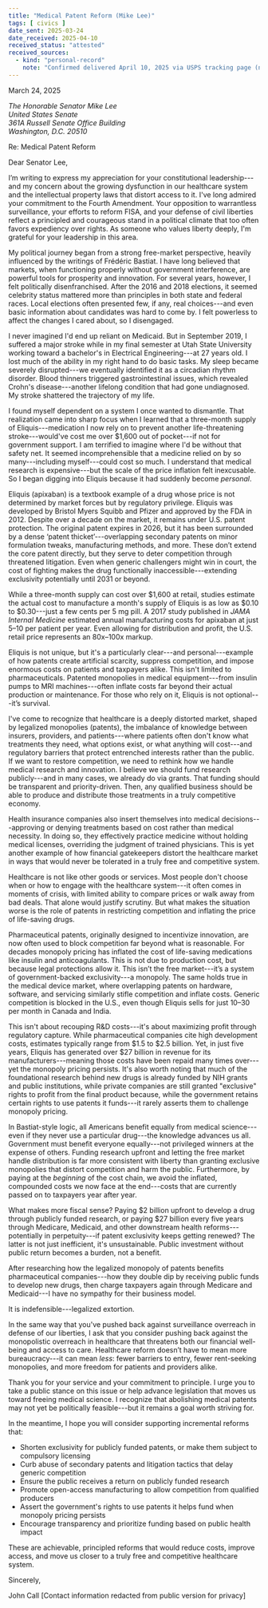 ```yaml
---
title: "Medical Patent Reform (Mike Lee)"
tags: [ civics ]
date_sent: 2025-03-24
date_received: 2025-04-10
received_status: "attested"
received_sources:
  - kind: "personal-record"
    note: "Confirmed delivered April 10, 2025 via USPS tracking page (no copy preserved)."
---
```

March 24, 2025

<p><address>
The Honorable Senator Mike Lee<br/>
United States Senate<br/>
361A Russell Senate Office Building<br/>
Washington, D.C. 20510
</address><p>

Re: Medical Patent Reform

Dear Senator Lee,

I’m writing to express my appreciation for your constitutional leadership---and my concern about the growing dysfunction in our healthcare system and the intellectual property laws that distort access to it. I've long admired your commitment to the Fourth Amendment. Your opposition to warrantless surveillance, your efforts to reform FISA, and your defense of civil liberties reflect a principled and courageous stand in a political climate that too often favors expediency over rights. As someone who values liberty deeply, I'm grateful for your leadership in this area.

My political journey began from a strong free-market perspective, heavily influenced by the writings of Frédéric Bastiat. I have long believed that markets, when functioning properly without government interference, are powerful tools for prosperity and innovation. For several years, however, I felt politically disenfranchised. After the 2016 and 2018 elections, it seemed celebrity status mattered more than principles in both state and federal races. Local elections often presented few, if any, real choices---and even basic information about candidates was hard to come by. I felt powerless to affect the changes I cared about, so I disengaged.

I never imagined I'd end up reliant on Medicaid. But in September 2019, I suffered a major stroke while in my final semester at Utah State University working toward a bachelor's in Electrical Engineering---at 27 years old. I lost much of the ability in my right hand to do basic tasks. My sleep became severely disrupted---we eventually identified it as a circadian rhythm disorder. Blood thinners triggered gastrointestinal issues, which revealed Crohn's disease---another lifelong condition that had gone undiagnosed. My stroke shattered the trajectory of my life.

I found myself dependent on a system I once wanted to dismantle. That realization came into sharp focus when I learned that a three-month supply of Eliquis---medication I now rely on to prevent another life-threatening stroke---would've cost me over $1,600 out of pocket---if not for government support. I am terrified to imagine where I'd be without that safety net. It seemed incomprehensible that a medicine relied on by so many---including myself---could cost so much. I understand that medical research is expensive---but the scale of the price inflation felt inexcusable. So I began digging into Eliquis because it had suddenly become *personal*.

Eliquis (apixaban) is a textbook example of a drug whose price is not determined by market forces but by regulatory privilege. Eliquis was developed by Bristol Myers Squibb and Pfizer and approved by the FDA in 2012. Despite over a decade on the market, it remains under U.S. patent protection. The original patent expires in 2026, but it has been surrounded by a dense ‘patent thicket’---overlapping secondary patents on minor formulation tweaks, manufacturing methods, and more. These don’t extend the core patent directly, but they serve to deter competition through threatened litigation. Even when generic challengers might win in court, the cost of fighting makes the drug functionally inaccessible---extending exclusivity potentially until 2031 or beyond.

While a three-month supply can cost over $1,600 at retail, studies estimate the actual cost to manufacture a month's supply of Eliquis is as low as $0.10 to $0.30---just a few cents per 5 mg pill. A 2017 study published in *JAMA Internal Medicine* estimated annual manufacturing costs for apixaban at just $5–$10 per patient per year. Even allowing for distribution and profit, the U.S. retail price represents an 80x–100x markup.

Eliquis is not unique, but it's a particularly clear---and personal---example of how patents create artificial scarcity, suppress competition, and impose enormous costs on patients and taxpayers alike. This isn't limited to pharmaceuticals. Patented monopolies in medical equipment---from insulin pumps to MRI machines---often inflate costs far beyond their actual production or maintenance. For those who rely on it, Eliquis is not optional---it’s survival.

I've come to recognize that healthcare is a deeply distorted market, shaped by legalized monopolies (patents), the imbalance of knowledge between insurers, providers, and patients---where patients often don't know what treatments they need, what options exist, or what anything will cost---and regulatory barriers that protect entrenched interests rather than the public. If we want to restore competition, we need to rethink how we handle medical research and innovation. I believe we should fund research publicly---and in many cases, we already do via grants. That funding should be transparent and priority-driven. Then, any qualified business should be able to produce and distribute those treatments in a truly competitive economy.

Health insurance companies also insert themselves into medical decisions---approving or denying treatments based on cost rather than medical necessity. In doing so, they effectively practice medicine without holding medical licenses, overriding the judgment of trained physicians. This is yet another example of how financial gatekeepers distort the healthcare market in ways that would never be tolerated in a truly free and competitive system.

Healthcare is not like other goods or services. Most people don't choose when or how to engage with the healthcare system---it often comes in moments of crisis, with limited ability to compare prices or walk away from bad deals. That alone would justify scrutiny. But what makes the situation worse is the role of patents in restricting competition and inflating the price of life-saving drugs.

Pharmaceutical patents, originally designed to incentivize innovation, are now often used to block competition far beyond what is reasonable. For decades monopoly pricing has inflated the cost of life-saving medications like insulin and anticoagulants. This is not due to production cost, but because legal protections allow it. This isn’t the free market---it’s a system of government-backed exclusivity---a monopoly. The same holds true in the medical device market, where overlapping patents on hardware, software, and servicing similarly stifle competition and inflate costs. Generic competition is blocked in the U.S., even though Eliquis sells for just $10–$30 per month in Canada and India.

This isn't about recouping R&D costs---it's about maximizing profit through regulatory capture. While pharmaceutical companies cite high development costs, estimates typically range from $1.5 to $2.5 billion. Yet, in just five years, Eliquis has generated over $27 billion in revenue for its manufacturers---meaning those costs have been repaid many times over---yet the monopoly pricing persists. It's also worth noting that much of the foundational research behind new drugs is already funded by NIH grants and public institutions, while private companies are still granted "exclusive" rights to profit from the final product because, while the government retains certain rights to use patents it funds---it rarely asserts them to challenge monopoly pricing.

In Bastiat-style logic, all Americans benefit equally from medical science---even if they never use a particular drug---the knowledge advances us all. Government must benefit everyone equally---not privileged winners at the expense of others. Funding research upfront and letting the free market handle distribution is far more consistent with liberty than granting exclusive monopolies that distort competition and harm the public. Furthermore, by paying at the *beginning* of the cost chain, we avoid the inflated, compounded costs we now face at the end---costs that are currently passed on to taxpayers year after year.

What makes more fiscal sense? Paying $2 billion upfront to develop a drug through publicly funded research, or paying $27 billion every five years through Medicare, Medicaid, and other downstream health reforms---potentially in perpetuity---if patent exclusivity keeps getting renewed? The latter is not just inefficient, it's unsustainable. Public investment without public return becomes a burden, not a benefit.

After researching how the legalized monopoly of patents benefits pharmaceutical companies---how they double dip by receiving public funds to develop new drugs, then charge taxpayers again through Medicare and Medicaid---I have no sympathy for their business model.

It is indefensible---legalized extortion.

In the same way that you've pushed back against surveillance overreach in defense of our liberties, I ask that you consider pushing back against the monopolistic overreach in healthcare that threatens both our financial well-being and access to care. Healthcare reform doesn’t have to mean more bureaucracy---it can mean *less*: fewer barriers to entry, fewer rent-seeking monopolies, and more freedom for patients and providers alike.

Thank you for your service and your commitment to principle. I urge you to take a public stance on this issue or help advance legislation that moves us toward freeing medical science. I recognize that abolishing medical patents may not yet be politically feasible---but it remains a goal worth striving for.

In the meantime, I hope you will consider supporting incremental reforms that:

- Shorten exclusivity for publicly funded patents, or make them subject to compulsory licensing
- Curb abuse of secondary patents and litigation tactics that delay generic competition
- Ensure the public receives a return on publicly funded research
- Promote open-access manufacturing to allow competition from qualified producers
- Assert the government's rights to use patents it helps fund when monopoly pricing persists
- Encourage transparency and prioritize funding based on public health impact

These are achievable, principled reforms that would reduce costs, improve access, and move us closer to a truly free and competitive healthcare system.

Sincerely,

John Call
[Contact information redacted from public version for privacy]
